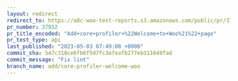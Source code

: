 ```yaml
---
layout: redirect
redirect_to: https://a8c-woo-test-reports.s3.amazonaws.com/public/pr/37952/api/index.html
pr_number: 37952
pr_title_encoded: "Add+core+profiler+%22Welcome+to+Woo%21%22+page"
pr_test_type: api
last_published: "2023-05-03 07:49:08 +0000"
commit_sha: 547c318ce6fb6f5d7fc3efeafb277eb311049fad
commit_message: "Fix lint"
branch_name: add/core-profiler-welcome-woo
---
```

